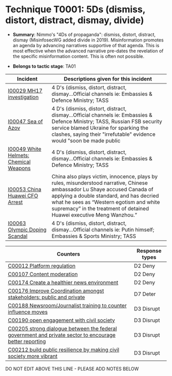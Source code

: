 # Technique T0001: 5Ds (dismiss, distort, distract, dismay, divide)

* **Summary**: Nimmo's "4Ds of propaganda": dismiss, distort, distract, dismay (MisinfosecWG added divide in 2019). Misinformation promotes an agenda by advancing narratives supportive of that agenda. This is most effective when the advanced narrative pre-dates the revelation of the specific misinformation content. This is often not possible.

* **Belongs to tactic stage**: TA01


| Incident | Descriptions given for this incident |
| -------- | -------------------- |
| [I00029 MH17 investigation](../incidents/I00029.md) | 4 D's (dismiss, distort, distract, dismay...Official channels ie: Embassies & Defence Ministry; TASS |
| [I00047 Sea of Azov](../incidents/I00047.md) | 4 D's (dismiss, distort, distract, dismay...Official channels ie: Embassies & Defence Ministry; TASS, Russian FSB security service blamed Ukraine for sparking the clashes, saying their "irrefutable" evidence would "soon be made public |
| [I00049 White Helmets: Chemical Weapons](../incidents/I00049.md) | 4 D's (dismiss, distort, distract, dismay...Official channels ie: Embassies & Defence Ministry; TASS |
| [I00053 China Huawei CFO Arrest](../incidents/I00053.md) | China also plays victim, innocence, plays by rules, misunderstood narrative, Chinese ambassador Lu Shaye accused Canada of applying a double standard, and has decried what he sees as “Western egotism and white supremacy” in the treatment of detained Huawei executive Meng Wanzhou.”  |
| [I00063 Olympic Doping Scandal](../incidents/I00063.md) | 4 D's (dismiss, distort, distract, dismay...Official channels ie: Putin himself; Embassies & Sports Ministry; TASS |



| Counters | Response types |
| -------- | -------------- |
| [C00012 Platform regulation](../counters/C00012.md) | D2 Deny |
| [C00107 Content moderation](../counters/C00107.md) | D2 Deny |
| [C00174 Create a healthier news environment](../counters/C00174.md) | D2 Deny |
| [C00176 Improve Coordination amongst stakeholders: public and private](../counters/C00176.md) | D7 Deter |
| [C00188 Newsroom/Journalist training to counter influence moves](../counters/C00188.md) | D3 Disrupt |
| [C00190 open engagement with civil society](../counters/C00190.md) | D3 Disrupt |
| [C00205 strong dialogue between the federal government and private sector to encourage better reporting](../counters/C00205.md) | D3 Disrupt |
| [C00212 build public resilience by making civil society more vibrant](../counters/C00212.md) | D3 Disrupt |


DO NOT EDIT ABOVE THIS LINE - PLEASE ADD NOTES BELOW